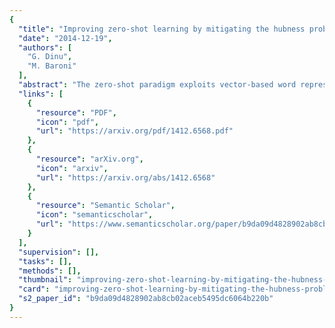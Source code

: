 ```yaml
---
{
  "title": "Improving zero-shot learning by mitigating the hubness problem",
  "date": "2014-12-19",
  "authors": [
    "G. Dinu",
    "M. Baroni"
  ],
  "abstract": "The zero-shot paradigm exploits vector-based word representations extracted from text corpora with unsupervised methods to learn general mapping functions from other feature spaces onto word space, where the words associated to the nearest neighbours of the mapped vectors are used as their linguistic labels. We show that the neighbourhoods of the mapped elements are strongly polluted by hubs, vectors that tend to be near a high proportion of items, pushing their correct labels down the neighbour list. After illustrating the problem empirically, we propose a simple method to correct it by taking the proximity distribution of potential neighbours across many mapped vectors into account. We show that this correction leads to consistent improvements in realistic zero-shot experiments in the cross-lingual, image labeling and image retrieval domains.",
  "links": [
    {
      "resource": "PDF",
      "icon": "pdf",
      "url": "https://arxiv.org/pdf/1412.6568.pdf"
    },
    {
      "resource": "arXiv.org",
      "icon": "arxiv",
      "url": "https://arxiv.org/abs/1412.6568"
    },
    {
      "resource": "Semantic Scholar",
      "icon": "semanticscholar",
      "url": "https://www.semanticscholar.org/paper/b9da09d4828902ab8cb02aceb5495dc6064b220b"
    }
  ],
  "supervision": [],
  "tasks": [],
  "methods": [],
  "thumbnail": "improving-zero-shot-learning-by-mitigating-the-hubness-problem-thumb.jpg",
  "card": "improving-zero-shot-learning-by-mitigating-the-hubness-problem-card.jpg",
  "s2_paper_id": "b9da09d4828902ab8cb02aceb5495dc6064b220b"
}
---
```



